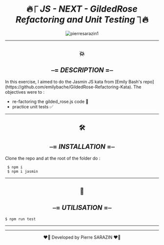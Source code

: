 <div align="center">

#  🔥⎾ _**JS - NEXT - GildedRose Refactoring and Unit Testing**_ ⏋🔥

</div>


<div align="center">
<img src ="https://media0.giphy.com/media/3o7qDPxorBbvpB1Pby/200.webp?cid=ecf05e47l7qivxeubrumixcsznj85j6palqgubg7zf9xjt77&rid=200.webp&ct=g" alt="pierresarazin1"  />
</div>

 ___

<div align="center">

## 💥
## ⎯= _**DESCRIPTION**_ =⎯

</div>
In this exercise, I aimed to do the Jasmin JS kata from [Emily Bash's repo](https://github.com/emilybache/GildedRose-Refactoring-Kata). The objectives were to :

- re-factoring the gilded_rose.js code 📝
- practice unit tests ✅

 ___
<div align="center">

## 🛠
## ⎯= _**INSTALLATION**_ =⎯ 

</div>
Clone the repo and at the root of the folder do :

`` $ npm i`` </br>
`` $ npm i jasmin``

 ___
<div align="center">

## 🚀
## ⎯= _**UTILISATION**_ =⎯ 

</div>

 `` $ npm run test ``
 ___
 ___

<p align="center">
❤️‍🔥 Developed by Pierre SARAZIN ❤️‍🔥
</p>
